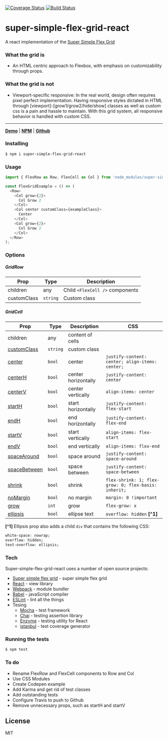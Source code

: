 [![Coverage Status](https://coveralls.io/repos/github/open-sauces/super-simple-flex-grid-react/badge.svg?branch=master)](https://coveralls.io/github/open-sauces/super-simple-flex-grid-react?branch=master) [![Build Status](https://travis-ci.org/open-sauces/super-simple-flex-grid-react.svg?branch=master)](https://travis-ci.org/open-sauces/super-simple-flex-grid-react)


# super-simple-flex-grid-react

A react implementation of the [Super Simple Flex Grid]

### What the grid is
 - An HTML centric approach to Flexbox, with emphasis on customizability through props.

### What the grid is not
 - Viewport-specific responsive: In the real world, design often requires pixel perfect implementation. Having responsive styles dictated in HTML through [viewport]-[grow1/grow2/hide/show] classes as well as custom css is a pain and hassle to maintain. With this grid system, all responsive behavior is handled with custom CSS.

----

**[Demo]** | **[NPM]** | **[Github]**

### Installing
```sh
$ npm i super-simple-flex-grid-react
```

### Usage
```javascript
import { FlexRow as Row, FlexCell as Col } from 'node_modules/super-simple-flex-grid-react';

const FlexGridExample = () => (
  <Row>
    <Col grow={2}>
      Col Grow 2
    </Col>
    <Col center customClass={exampleClass}>
      Center
    </Col>
    <Col grow={2}>
      Col Grow 2
    </Col>
  </Row>
);
```

### Options

##### GridRow
| Prop        | Type     | Description                     |
| ----------- | -------- | ------------------------------- |
| children    | any      | Child `<FlexCell />` components |
| customClass | `string` | Custom class                    |

##### GridCell
| Prop           | Type     | Description         | CSS                                                  |
| -------------- | ---------| --------------------| ---------------------------------------------------- |
| children       | any      | content of cells    |                                                      |
| [customClass]  | `string` | custom class        |                                                      |
| [center]       | `bool`   | center              | `justify-content: center; align-items: center;`      |
| [centerH]      | `bool`   | center horizontally | `justify-content: center`                            |
| [centerV]      | `bool`   | center vertically   | `align-items: center`                                |
| [startH]       | `bool`   | start horizontally  | `justify-content: flex-start`                        |
| [endH]         | `bool`   | end horizontally    | `justify-content: flex-end`                          |
| [startV]       | `bool`   | start vertically    | `align-items: flex-start`                            |
| [endV]         | `bool`   | end vertically      | `align-items: flex-end`                              |
| [spaceAround]  | `bool`   | space around        | `justify-content: space-around`                      |
| [spaceBetween] | `bool`   | space between       | `justify-content: space-between`                     |
| [shrink]       | `bool`   | shrink              | `flex-shrink: 1; flex-grow: 0; flex-basis: inherit;` |
| [noMargin]     | `bool`   | no margin           | `margin: 0 !important`                               |
| [grow]         | `int`    | grow                | `flex-grow: x`                                       |
| [ellipsis]     | `bool`   | ellipse text        | `overflow: hidden` **[^1]**                          |

**[^1]**  Ellipsis prop also adds a child `div` that contains the following CSS:
```css
white-space: nowrap;
overflow: hidden;
text-overflow: ellipsis;
```

### Tech
Super-simple-flex-grid-react uses a number of open source projects:

* [Super simple flex grid] - super simple flex grid
* [React] - view library
* [Webpack] - module bundler
* [Babel] - javaScript compiler
* [ESLint] - lint all the things
* Tesing
  * [Mocha] - test framework
  * [Chai] - testing assertion library
  * [Enzyme] - testing utility for React
  * [istanbul] - test coverage generator


### Running the tests
```sh
$ npm test
```

### To do
* Rename FlexRow and FlexCell components to Row and Col
* Use CSS Modules
* Create Codepen example
* Add Karma and get rid of test classes
* Add outstanding tests
* Configure Travis to push to Github
* Remove unnecessary props, such as startH and startV

License
----

MIT

[Demo]: <https://open-sauces.github.io/super-simple-flex-grid-react/example/dist>
[NPM]: <https://www.npmjs.com/package/super-simple-flex-grid-react>
[Github]: <https://github.com/open-sauces/super-simple-flex-grid-react>


[customClass]: <https://open-sauces.github.io/super-simple-flex-grid-react/example/dist/#customClass>
[center]: <https://open-sauces.github.io/super-simple-flex-grid-react/example/dist/#center>
[centerH]: <https://open-sauces.github.io/super-simple-flex-grid-react/example/dist/#centerH>
[centerV]: <https://open-sauces.github.io/super-simple-flex-grid-react/example/dist/#centerV>
[startH]: <https://open-sauces.github.io/super-simple-flex-grid-react/example/dist/#startH>
[endH]: <https://open-sauces.github.io/super-simple-flex-grid-react/example/dist/#endH>
[startV]: <https://open-sauces.github.io/super-simple-flex-grid-react/example/dist/#startV>
[endV]: <https://open-sauces.github.io/super-simple-flex-grid-react/example/dist/#endV>
[spaceAround]: <https://open-sauces.github.io/super-simple-flex-grid-react/example/dist/#spaceAround>
[spaceBetween]: <https://open-sauces.github.io/super-simple-flex-grid-react/example/dist/#spaceBetween>
[grow]: <https://open-sauces.github.io/super-simple-flex-grid-react/example/dist/#grow>
[shrink]: <https://open-sauces.github.io/super-simple-flex-grid-react/example/dist/#shrink>
[ellipsis]: <https://open-sauces.github.io/super-simple-flex-grid-react/example/dist/#ellipsis>
[noMargin]: <https://open-sauces.github.io/super-simple-flex-grid-react/example/dist/#noMargin>


[Super simple flex grid]: <https://github.com/open-sauces/super-simple-flex-grid>
[React]: <https://facebook.github.io/react>
[Webpack]: <http://webpack.github.io>
[Babel]: <https://babeljs.io>
[ESLint]: <http://eslint.org>
[Mocha]: <https://mochajs.org>
[Chai]: <http://chaijs.com>
[Enzyme]: <https://github.com/airbnb/enzyme>
[istanbul]: <https://istanbul.js.org>
